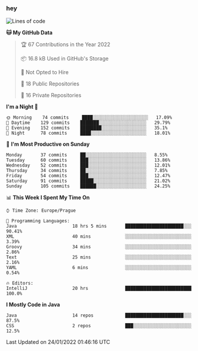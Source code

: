 ### hey

<!--START_SECTION:waka-->
![Lines of code](https://img.shields.io/badge/From%20Hello%20World%20I%27ve%20Written-100%20Thousand%20lines%20of%20code-blue)

**🐱 My GitHub Data** 

> 🏆 67 Contributions in the Year 2022
 > 
> 📦 16.8 kB Used in GitHub's Storage 
 > 
> 🚫 Not Opted to Hire
 > 
> 📜 18 Public Repositories 
 > 
> 🔑 16 Private Repositories  
 > 
**I'm a Night 🦉** 

```text
🌞 Morning    74 commits     ████░░░░░░░░░░░░░░░░░░░░░   17.09% 
🌆 Daytime    129 commits    ███████░░░░░░░░░░░░░░░░░░   29.79% 
🌃 Evening    152 commits    ████████░░░░░░░░░░░░░░░░░   35.1% 
🌙 Night      78 commits     ████░░░░░░░░░░░░░░░░░░░░░   18.01%

```
📅 **I'm Most Productive on Sunday** 

```text
Monday       37 commits     ██░░░░░░░░░░░░░░░░░░░░░░░   8.55% 
Tuesday      60 commits     ███░░░░░░░░░░░░░░░░░░░░░░   13.86% 
Wednesday    52 commits     ███░░░░░░░░░░░░░░░░░░░░░░   12.01% 
Thursday     34 commits     ██░░░░░░░░░░░░░░░░░░░░░░░   7.85% 
Friday       54 commits     ███░░░░░░░░░░░░░░░░░░░░░░   12.47% 
Saturday     91 commits     █████░░░░░░░░░░░░░░░░░░░░   21.02% 
Sunday       105 commits    ██████░░░░░░░░░░░░░░░░░░░   24.25%

```


📊 **This Week I Spent My Time On** 

```text
⌚︎ Time Zone: Europe/Prague

💬 Programming Languages: 
Java                     18 hrs 5 mins       ██████████████████████░░░   90.41% 
XML                      40 mins             ░░░░░░░░░░░░░░░░░░░░░░░░░   3.39% 
Groovy                   34 mins             ░░░░░░░░░░░░░░░░░░░░░░░░░   2.86% 
Text                     25 mins             ░░░░░░░░░░░░░░░░░░░░░░░░░   2.16% 
YAML                     6 mins              ░░░░░░░░░░░░░░░░░░░░░░░░░   0.54%

🔥 Editors: 
IntelliJ                 20 hrs              █████████████████████████   100.0%

```

**I Mostly Code in Java** 

```text
Java                     14 repos            ██████████████████████░░░   87.5% 
CSS                      2 repos             ███░░░░░░░░░░░░░░░░░░░░░░   12.5%

```



 Last Updated on 24/01/2022 01:46:16 UTC
<!--END_SECTION:waka-->
